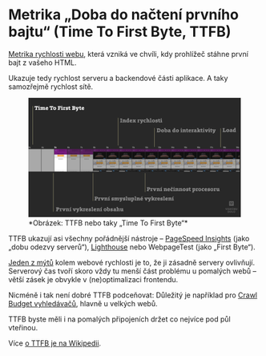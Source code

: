 # Metrika „Doba do načtení prvního bajtu“ (Time To First Byte, TTFB)

[Metrika rychlosti webu](metriky-rychlosti.md), která vzniká ve chvíli, kdy prohlížeč stáhne první bajt z vašeho HTML.

Ukazuje tedy rychlost serveru a backendové části aplikace. A taky samozřejmě rychlost sítě.

<figure>
<img src="../dist/images/original/metrika-ttfb.jpg" alt="TTFB">
<figcaption markdown="1">
*Obrázek: TTFB nebo taky „Time To First Byte“*
</figcaption>
</figure>

TTFB ukazují asi všechny pořádnější nástroje – [PageSpeed Insights](pagespeed-insights.md) (jako „dobu odezvy serverů“), [Lighthouse](lighthouse.md) nebo WebpageTest (jako „First Byte“).

[Jeden z mýtů](rychlost-myty.md#2) kolem webové rychlosti je to, že ji zásadně servery ovlivňují. Serverový čas tvoří skoro vždy tu menší část problému u pomalých webů – větší zásek je obvykle v (ne)optimalizaci frontendu.

Nicméně i tak není dobré TTFB podceňovat: Důležitý je například pro [Crawl Budget vyhledávačů](https://www.contentkingapp.cz/akademie/crawl-budget/), hlavně u velkých webů.

TTFB byste měli i na pomalých připojeních držet co nejvíce pod půl vteřinou.

<!-- AdSnippet -->

Více [o TTFB je na Wikipedii](https://en.wikipedia.org/wiki/Time_to_first_byte).

